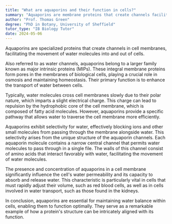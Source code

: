 ```yaml
---
title: "What are aquaporins and their function in cells?"
summary: "Aquaporins are membrane proteins that create channels facilitating the movement of water molecules in and out of cells, playing a crucial role in cellular water regulation."
author: "Prof. Thomas Green"
degree: "PhD in Botany, University of Sheffield"
tutor_type: "IB Biology Tutor"
date: 2024-05-06
---
```


Aquaporins are specialized proteins that create channels in cell membranes, facilitating the movement of water molecules into and out of cells.

Also referred to as water channels, aquaporins belong to a larger family known as major intrinsic proteins (MIPs). These integral membrane proteins form pores in the membranes of biological cells, playing a crucial role in osmosis and maintaining homeostasis. Their primary function is to enhance the transport of water between cells.

Typically, water molecules cross cell membranes slowly due to their polar nature, which imparts a slight electrical charge. This charge can lead to repulsion by the hydrophobic core of the cell membrane, which is composed of fatty acid molecules. However, aquaporins provide a specific pathway that allows water to traverse the cell membrane more efficiently.

Aquaporins exhibit selectivity for water, effectively blocking ions and other small molecules from passing through the membrane alongside water. This selectivity arises from the unique structure of the aquaporin channels. Each aquaporin molecule contains a narrow central channel that permits water molecules to pass through in a single file. The walls of this channel consist of amino acids that interact favorably with water, facilitating the movement of water molecules.

The presence and concentration of aquaporins in a cell membrane significantly influence the cell's water permeability and its capacity to absorb and release water. This characteristic is particularly vital in cells that must rapidly adjust their volume, such as red blood cells, as well as in cells involved in water transport, such as those found in the kidneys.

In conclusion, aquaporins are essential for maintaining water balance within cells, enabling them to function optimally. They serve as a remarkable example of how a protein's structure can be intricately aligned with its function.
    